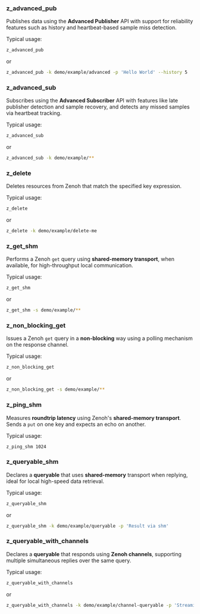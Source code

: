 ### z_advanced_pub

Publishes data using the **Advanced Publisher** API with support for reliability features such as history and heartbeat-based sample miss detection.

Typical usage:

   ```bash
   z_advanced_pub
   ```

or

   ```bash
   z_advanced_pub -k demo/example/advanced -p 'Hello World' --history 5
   ```

### z_advanced_sub

Subscribes using the **Advanced Subscriber** API with features like late publisher detection and sample recovery, and detects any missed samples via heartbeat tracking.

Typical usage:

   ```bash
   z_advanced_sub
   ```

or

   ```bash
   z_advanced_sub -k demo/example/**
   ```

### z_delete

Deletes resources from Zenoh that match the specified key expression.

Typical usage:

   ```bash
   z_delete
   ```

or

   ```bash
   z_delete -k demo/example/delete-me
   ```

### z_get_shm

Performs a Zenoh `get` query using **shared-memory transport**, when available, for high-throughput local communication.

Typical usage:

   ```bash
   z_get_shm
   ```

or

   ```bash
   z_get_shm -s demo/example/**
   ```

### z_non_blocking_get

Issues a Zenoh `get` query in a **non-blocking** way using a polling mechanism on the response channel.

Typical usage:

   ```bash
   z_non_blocking_get
   ```

or

   ```bash
   z_non_blocking_get -s demo/example/**
   ```

### z_ping_shm

Measures **roundtrip latency** using Zenoh's **shared-memory transport**. Sends a `put` on one key and expects an echo on another.

Typical usage:

   ```bash
   z_ping_shm 1024
   ```

### z_queryable_shm

Declares a **queryable** that uses **shared-memory** transport when replying, ideal for local high-speed data retrieval.

Typical usage:

   ```bash
   z_queryable_shm
   ```

or

   ```bash
   z_queryable_shm -k demo/example/queryable -p 'Result via shm'
   ```

### z_queryable_with_channels

Declares a **queryable** that responds using **Zenoh channels**, supporting multiple simultaneous replies over the same query.

Typical usage:

   ```bash
   z_queryable_with_channels
   ```

or

   ```bash
   z_queryable_with_channels -k demo/example/channel-queryable -p 'Streaming reply'
   ```
